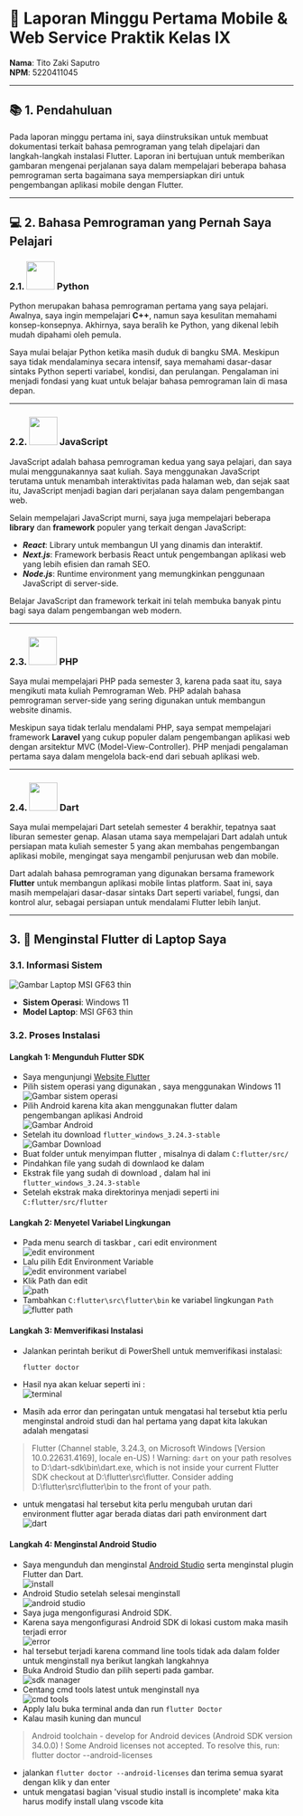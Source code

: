 # 📝 Laporan Minggu Pertama Mobile & Web Service Praktik Kelas IX

**Nama**: Tito Zaki Saputro  
**NPM**: 5220411045

---

## 📚 1. Pendahuluan
Pada laporan minggu pertama ini, saya diinstruksikan untuk membuat dokumentasi terkait bahasa pemrograman yang telah dipelajari dan langkah-langkah instalasi Flutter. Laporan ini bertujuan untuk memberikan gambaran mengenai perjalanan saya dalam mempelajari beberapa bahasa pemrograman serta bagaimana saya mempersiapkan diri untuk pengembangan aplikasi mobile dengan Flutter.

---

## 💻 2. Bahasa Pemrograman yang Pernah Saya Pelajari

### 2.1. <img src="https://www.vectorlogo.zone/logos/python/python-icon.svg" width="50" height="50"/> **Python**   
Python merupakan bahasa pemrograman pertama yang saya pelajari. Awalnya, saya ingin mempelajari **C++**, namun saya kesulitan memahami konsep-konsepnya. Akhirnya, saya beralih ke Python, yang dikenal lebih mudah dipahami oleh pemula.

Saya mulai belajar Python ketika masih duduk di bangku SMA. Meskipun saya tidak mendalaminya secara intensif, saya memahami dasar-dasar sintaks Python seperti variabel, kondisi, dan perulangan. Pengalaman ini menjadi fondasi yang kuat untuk belajar bahasa pemrograman lain di masa depan.

---

### 2.2. <img src="https://cdn.worldvectorlogo.com/logos/logo-javascript.svg" width="50" height="50"/> **JavaScript**
JavaScript adalah bahasa pemrograman kedua yang saya pelajari, dan saya mulai menggunakannya saat kuliah. Saya menggunakan JavaScript terutama untuk menambah interaktivitas pada halaman web, dan sejak saat itu, JavaScript menjadi bagian dari perjalanan saya dalam pengembangan web.

Selain mempelajari JavaScript murni, saya juga mempelajari beberapa **library** dan **framework** populer yang terkait dengan JavaScript:
- ***React***: Library untuk membangun UI yang dinamis dan interaktif.
- ***Next.js***: Framework berbasis React untuk pengembangan aplikasi web yang lebih efisien dan ramah SEO.
- ***Node.js***: Runtime environment yang memungkinkan penggunaan JavaScript di server-side.

Belajar JavaScript dan framework terkait ini telah membuka banyak pintu bagi saya dalam pengembangan web modern.

---

### 2.3.  <img src="https://brandeps.com/logo-download/P/PHP-logo-vector-01.svg" width="50" height="50"/> **PHP**
Saya mulai mempelajari PHP pada semester 3, karena pada saat itu, saya mengikuti mata kuliah Pemrograman Web. PHP adalah bahasa pemrograman server-side yang sering digunakan untuk membangun website dinamis.

Meskipun saya tidak terlalu mendalami PHP, saya sempat mempelajari framework **Laravel** yang cukup populer dalam pengembangan aplikasi web dengan arsitektur MVC (Model-View-Controller). PHP menjadi pengalaman pertama saya dalam mengelola back-end dari sebuah aplikasi web.

---

### 2.4. <img src="https://www.vectorlogo.zone/logos/dartlang/dartlang-icon.svg" width="50" height="50"/> **Dart**
Saya mulai mempelajari Dart setelah semester 4 berakhir, tepatnya saat liburan semester genap. Alasan utama saya mempelajari Dart adalah untuk persiapan mata kuliah semester 5 yang akan membahas pengembangan aplikasi mobile, mengingat saya mengambil penjurusan web dan mobile.

Dart adalah bahasa pemrograman yang digunakan bersama framework **Flutter** untuk membangun aplikasi mobile lintas platform. Saat ini, saya masih mempelajari dasar-dasar sintaks Dart seperti variabel, fungsi, dan kontrol alur, sebagai persiapan untuk mendalami Flutter lebih lanjut.

---

## 3. 🚀 Menginstal Flutter di Laptop Saya

### 3.1. **Informasi Sistem**
![Gambar Laptop MSI GF63 thin](https://asset.msi.com/resize/image/global/product/product_1689929466906a72aba13176dc045303ef949abbd6.png62405b38c58fe0f07fcef2367d8a9ba1/1024.png)
- **Sistem Operasi**: Windows 11
- **Model Laptop**: MSI GF63 thin

### 3.2. **Proses Instalasi**

#### Langkah 1: Mengunduh Flutter SDK
- Saya mengunjungi [Website Flutter](https://docs.flutter.dev/get-started/install) 
- Pilih sistem operasi yang digunakan , saya menggunakan Windows 11<br>
![Gambar sistem operasi](windows.png)
- Pilih Android karena kita akan menggunakan flutter dalam pengembangan aplikasi Android<br>
![Gambar Android](android.png)
- Setelah itu download `flutter_windows_3.24.3-stable`<br>
![Gambar Download](download.png)
- Buat folder untuk menyimpan flutter , misalnya di dalam `C:flutter/src/`
- Pindahkan file yang sudah di downlaod ke dalam 
- Ekstrak file yang sudah di download , dalam hal ini `flutter_windows_3.24.3-stable`
- Setelah ekstrak maka direktorinya menjadi seperti ini `C:flutter/src/flutter`

#### Langkah 2: Menyetel Variabel Lingkungan
- Pada menu search di taskbar , cari edit environment<br>
![edit environment](edit.png)<br>
- Lalu pilih Edit Environment Variable<br>
![edit environment variabel](edit_environment.png)<br>
- Klik Path dan edit<br>
![path](path.png)
- Tambahkan `C:flutter\src\flutter\bin` ke variabel lingkungan `Path` <br>
![flutter path](addPath.png)<br>

#### Langkah 3: Memverifikasi Instalasi
- Jalankan perintah berikut di PowerShell untuk memverifikasi instalasi:

    ```bash
    flutter doctor
    ```

- Hasil nya akan keluar seperti ini :<br>
![terminal](terminal.png)<br>
- Masih ada error dan peringatan untuk mengatasi hal tersebut ktia perlu menginstal android studi dan hal pertama yang dapat kita lakukan adalah mengatasi 
>  Flutter (Channel stable, 3.24.3, on Microsoft Windows [Version 10.0.22631.4169], locale en-US)
    ! Warning: `dart` on your path resolves to D:\dart-sdk\bin\dart.exe, which is not inside your current Flutter SDK
      checkout at D:\flutter\src\flutter. Consider adding D:\flutter\src\flutter\bin to the front of your path.
- untuk mengatasi hal tersebut kita perlu mengubah urutan dari environment flutter agar berada diatas dari path environment dart<br>
![dart](dart.png)<br>
#### Langkah 4: Menginstal Android Studio
- Saya mengunduh dan menginstal [Android Studio](https://developer.android.com/studio) serta menginstal plugin Flutter dan Dart.<br>
![install](install.png)<br>
- Android Studio setelah selesai menginstall<br>
![android studio](androidStudio.png)<br>
- Saya juga mengonfigurasi Android SDK.
- Karena saya mengonfigurasi Android SDK di lokasi custom maka masih terjadi error <br>
![error](terminal2.png)<br>
- hal tersebut terjadi karena command line tools tidak ada dalam folder untuk menginstall nya berikut langkah langkahnya 
- Buka Android Studio dan pilih seperti pada gambar.<br>
![sdk manager](sdkManager.png)<br>
- Centang cmd tools latest untuk menginstall nya<br>
![cmd tools](cmdtools.png)<br>
- Apply lalu buka terminal anda dan run `flutter Doctor`
- Kalau masih kuning dan muncul 
> Android toolchain - develop for Android devices (Android SDK version 34.0.0)
    ! Some Android licenses not accepted. To resolve this, run: flutter doctor --android-licenses
- jalankan `flutter doctor --android-licenses` dan terima semua syarat dengan klik y dan enter
- untuk mengatasi bagian 'visual studio install is incomplete' maka kita harus modify install ulang vscode kita 


